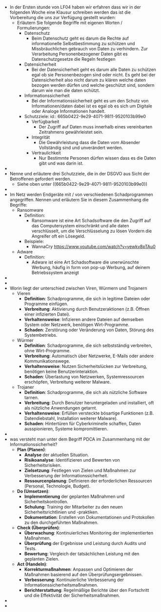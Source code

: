- In der Ersten stunde von LF04 haben wir erfahren dass wir in der folgenden Woche eine Klausur schreiben werden das ist die Vorbereitung die uns zur Verfügung gestellt wurden:
	- Erläutern Sie folgende Begriffe mit eigenen Worten / Formulierungen:
		- Datenschutz
			- Beim Datenschutz geht es darum die Rechte auf informationelle Selbstbestimmung zu schützen und Missbräuchlichen gebrauch von Daten zu verhindern. Zur Verarbeitung Personenbezogener Daten gibt es Datenschutzgesetze die Regeln festlegen
		- Datensicherheit
			- Bei der Datensicherheit geht es darum alle Daten zu schützen egal ob sie Personenbezogen sind oder nicht. Es geht bei der Datensicherheit also nicht darum zu klären welche daten bezogen werden dürfen und welche geschützt sind, sondern darum wie man die daten schützt.
		- Informationssicherheit
			- Bei der Informationssicherheit geht es um den Schutz von Informationen/daten dabei ist es egal ob es sich um Digitale oder Analoge Informationen handelt.
		- Schutzziele:
		  id:: 665b0422-9e29-4071-9811-9520103b99e0
			- Verfügbarkeit
				- Der Zugriff auf Daten muss innerhalb eines vereinbarten Zeitrahmens gewährleistet sein.
			- Integrität
				- Die Gewährleistung dass die Daten vom Absender Vollständig sind und unverändert werden.
			- Vertraulichkeit
				- Nur Bestimmte Personen dürfen wissen dass es die Daten gibt und was darin ist.
-
- Nenne und erläutere drei Schutzziele, die in der DSGVO aus Sicht der Betroffenen gefordert werden.
	- Siehe oben unter ((665b0422-9e29-4071-9811-9520103b99e0))
-
- Im Netz werden Endgeräte mit / von verschiedenen Schadprogrammen angegriffen. Nennen und erläutern Sie in diesem Zusammenhang die Begriffe:
	- Ransomware
		- Definition:
			- Ransomware ist eine Art Schadsoftware die den Zugriff auf das Computersystem einschränkt und alle daten verschlüsselt, um die Verschlüsselung zu lösen Vordern die Angreifer oft ein Lösegeld.
		- Beispiele:
			- WannaCry https://www.youtube.com/watch?v=yewkv8pTAu0
	- Adware
		- Definition:
			- Adware ist eine Art Schadsoftware die unerwünschte Werbung, häufig in form von pop-up Werbung, auf deinem Betriebssystem anzeigt
-
-
- Worin liegt der unterschied zwischen Viren, Würmern und Trojanern
	- Vieren
		- **Definition**: Schadprogramme, die sich in legitime Dateien oder Programme einfügen.
		- **Verbreitung**: Aktivierung durch Benutzeraktionen (z.B. Öffnen einer infizierten Datei).
		- **Verhaltensweise**: Infizieren andere Dateien auf demselben System oder Netzwerk, benötigen Wirt-Programme.
		- **Schaden**: Zerstörung oder Veränderung von Daten, Störung des Systembetriebs.
	- Würmer
		- **Definition**: Schadprogramme, die sich selbstständig verbreiten, ohne Wirt-Programme.
		- **Verbreitung**: Automatisch über Netzwerke, E-Mails oder andere Kommunikationswege.
		- **Verhaltensweise**: Nutzen Sicherheitslücken zur Verbreitung, benötigen keine Benutzerinteraktion.
		- **Schaden**: Überlastung von Netzwerken, Systemressourcen erschöpfen, Verbreitung weiterer Malware.
	- Trojaner
		- **Definition**: Schadprogramme, die sich als nützliche Software tarnen.
		- **Verbreitung**: Durch Benutzer heruntergeladen und installiert, oft als nützliche Anwendungen getarnt.
		- **Verhaltensweise**: Erfüllen versteckte bösartige Funktionen (z.B. Datendiebstahl, Installation weiterer Malware).
		- **Schaden**: Hintertüren für Cyberkriminelle schaffen, Daten ausspionieren, Systeme kompromittieren.
-
- was versteht man unter dem Begriff PDCA im Zusammenhang mit der Informationssicherheit?
	- **Plan (Planen)**:
		- **Analyse** der aktuellen Situation.
		- **Risikoanalyse**: Identifizieren und Bewerten von Sicherheitsrisiken.
		- **Zielsetzung**: Festlegen von Zielen und Maßnahmen zur Verbesserung der Informationssicherheit.
		- **Ressourcenplanung**: Definieren der erforderlichen Ressourcen (Personal, Technologie, Budget).
	- **Do (Umsetzen)**:
		- **Implementierung** der geplanten Maßnahmen und Sicherheitskontrollen.
		- **Schulung**: Training der Mitarbeiter zu den neuen Sicherheitsrichtlinien und -praktiken.
		- **Dokumentation**: Erstellen von Dokumentationen und Protokollen zu den durchgeführten Maßnahmen.
	- **Check (Überprüfen)**:
		- **Überwachung**: Kontinuierliches Monitoring der implementierten Maßnahmen.
		- **Überprüfung** der Ergebnisse und Leistung durch Audits und Tests.
		- **Bewertung**: Vergleich der tatsächlichen Leistung mit den geplanten Zielen.
	- **Act (Handeln)**:
		- **Korrekturmaßnahmen**: Anpassen und Optimieren der Maßnahmen basierend auf den Überprüfungsergebnissen.
		- **Verbesserung**: Kontinuierliche Verbesserung der Informationssicherheitsmaßnahmen.
		- **Berichterstattung**: Regelmäßige Berichte über den Fortschritt und die Effektivität der Sicherheitsmaßnahmen.
-
-